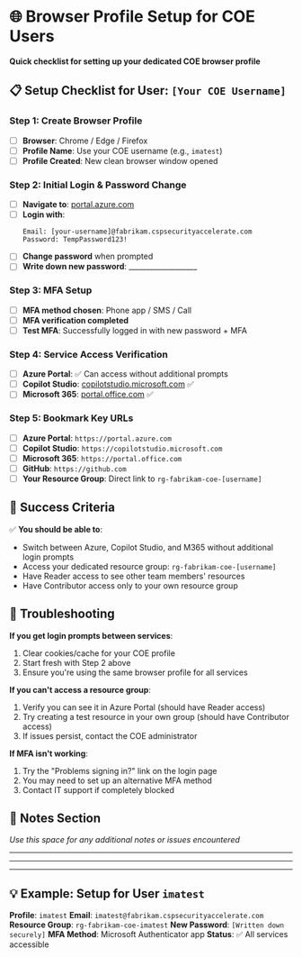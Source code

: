 # 🌐 Browser Profile Setup for COE Users

**Quick checklist for setting up your dedicated COE browser profile**

## 📋 Setup Checklist for User: `[Your COE Username]`

### Step 1: Create Browser Profile
- [ ] **Browser**: Chrome / Edge / Firefox
- [ ] **Profile Name**: Use your COE username (e.g., `imatest`)
- [ ] **Profile Created**: New clean browser window opened

### Step 2: Initial Login & Password Change
- [ ] **Navigate to**: [portal.azure.com](https://portal.azure.com)
- [ ] **Login with**:
  ```
  Email: [your-username]@fabrikam.cspsecurityaccelerate.com
  Password: TempPassword123!
  ```
- [ ] **Change password** when prompted
- [ ] **Write down new password**: ___________________

### Step 3: MFA Setup
- [ ] **MFA method chosen**: Phone app / SMS / Call
- [ ] **MFA verification completed**
- [ ] **Test MFA**: Successfully logged in with new password + MFA

### Step 4: Service Access Verification
- [ ] **Azure Portal**: ✅ Can access without additional prompts
- [ ] **Copilot Studio**: [copilotstudio.microsoft.com](https://copilotstudio.microsoft.com) ✅
- [ ] **Microsoft 365**: [portal.office.com](https://portal.office.com) ✅

### Step 5: Bookmark Key URLs
- [ ] **Azure Portal**: `https://portal.azure.com`
- [ ] **Copilot Studio**: `https://copilotstudio.microsoft.com` 
- [ ] **Microsoft 365**: `https://portal.office.com`
- [ ] **GitHub**: `https://github.com`
- [ ] **Your Resource Group**: Direct link to `rg-fabrikam-coe-[username]`

## 🎯 Success Criteria

✅ **You should be able to**:
- Switch between Azure, Copilot Studio, and M365 without additional login prompts
- Access your dedicated resource group: `rg-fabrikam-coe-[username]`
- Have Reader access to see other team members' resources
- Have Contributor access only to your own resource group

## 🚨 Troubleshooting

**If you get login prompts between services**:
1. Clear cookies/cache for your COE profile
2. Start fresh with Step 2 above
3. Ensure you're using the same browser profile for all services

**If you can't access a resource group**:
1. Verify you can see it in Azure Portal (should have Reader access)
2. Try creating a test resource in your own group (should have Contributor access)
3. If issues persist, contact the COE administrator

**If MFA isn't working**:
1. Try the "Problems signing in?" link on the login page
2. You may need to set up an alternative MFA method
3. Contact IT support if completely blocked

## 📝 Notes Section
*Use this space for any additional notes or issues encountered*

---
---
---

## 💡 Example: Setup for User `imatest`

**Profile**: `imatest` 
**Email**: `imatest@fabrikam.cspsecurityaccelerate.com`
**Resource Group**: `rg-fabrikam-coe-imatest`
**New Password**: `[Written down securely]`
**MFA Method**: Microsoft Authenticator app
**Status**: ✅ All services accessible
